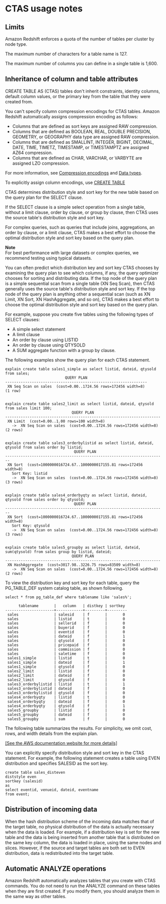 # CTAS usage notes<a name="r_CTAS_usage_notes"></a>

## Limits<a name="r_CTAS_usage_notes-limits"></a>

Amazon Redshift enforces a quota of the number of tables per cluster by node type\. 

The maximum number of characters for a table name is 127\. 

The maximum number of columns you can define in a single table is 1,600\. 

## Inheritance of column and table attributes<a name="r_CTAS_usage_notes-inheritance-of-column-and-table-attributes"></a>

CREATE TABLE AS \(CTAS\) tables don't inherit constraints, identity columns, default column values, or the primary key from the table that they were created from\. 

You can't specify column compression encodings for CTAS tables\. Amazon Redshift automatically assigns compression encoding as follows:
+ Columns that are defined as sort keys are assigned RAW compression\.
+ Columns that are defined as BOOLEAN, REAL, DOUBLE PRECISION, GEOMETRY, or GEOGRAPHY data type are assigned RAW compression\.
+ Columns that are defined as SMALLINT, INTEGER, BIGINT, DECIMAL, DATE, TIME, TIMETZ, TIMESTAMP, or TIMESTAMPTZ are assigned AZ64 compression\.
+ Columns that are defined as CHAR, VARCHAR, or VARBYTE are assigned LZO compression\.

For more information, see [Compression encodings](c_Compression_encodings.md) and [Data types](c_Supported_data_types.md)\. 

To explicitly assign column encodings, use [CREATE TABLE](r_CREATE_TABLE_NEW.md)

CTAS determines distribution style and sort key for the new table based on the query plan for the SELECT clause\. 

If the SELECT clause is a simple select operation from a single table, without a limit clause, order by clause, or group by clause, then CTAS uses the source table's distribution style and sort key\.

For complex queries, such as queries that include joins, aggregations, an order by clause, or a limit clause, CTAS makes a best effort to choose the optimal distribution style and sort key based on the query plan\. 

**Note**  
For best performance with large datasets or complex queries, we recommend testing using typical datasets\.

You can often predict which distribution key and sort key CTAS chooses by examining the query plan to see which columns, if any, the query optimizer chooses for sorting and distributing data\. If the top node of the query plan is a simple sequential scan from a single table \(XN Seq Scan\), then CTAS generally uses the source table's distribution style and sort key\. If the top node of the query plan is anything other a sequential scan \(such as XN Limit, XN Sort, XN HashAggregate, and so on\), CTAS makes a best effort to choose the optimal distribution style and sort key based on the query plan\.

For example, suppose you create five tables using the following types of SELECT clauses:
+ A simple select statement 
+ A limit clause 
+ An order by clause using LISTID 
+ An order by clause using QTYSOLD 
+ A SUM aggregate function with a group by clause\.

The following examples show the query plan for each CTAS statement\.

```
explain create table sales1_simple as select listid, dateid, qtysold from sales;
                           QUERY PLAN
----------------------------------------------------------------
 XN Seq Scan on sales  (cost=0.00..1724.56 rows=172456 width=8)
(1 row)


explain create table sales2_limit as select listid, dateid, qtysold from sales limit 100;
                              QUERY PLAN
----------------------------------------------------------------------
 XN Limit  (cost=0.00..1.00 rows=100 width=8)
   ->  XN Seq Scan on sales  (cost=0.00..1724.56 rows=172456 width=8)
(2 rows)


explain create table sales3_orderbylistid as select listid, dateid, qtysold from sales order by listid;
                               QUERY PLAN
------------------------------------------------------------------------
 XN Sort  (cost=1000000016724.67..1000000017155.81 rows=172456 width=8)
   Sort Key: listid
   ->  XN Seq Scan on sales  (cost=0.00..1724.56 rows=172456 width=8)
(3 rows)


explain create table sales4_orderbyqty as select listid, dateid, qtysold from sales order by qtysold;
                               QUERY PLAN
------------------------------------------------------------------------
 XN Sort  (cost=1000000016724.67..1000000017155.81 rows=172456 width=8)
   Sort Key: qtysold
   ->  XN Seq Scan on sales  (cost=0.00..1724.56 rows=172456 width=8)
(3 rows)


explain create table sales5_groupby as select listid, dateid, sum(qtysold) from sales group by listid, dateid;
                              QUERY PLAN
----------------------------------------------------------------------
 XN HashAggregate  (cost=3017.98..3226.75 rows=83509 width=8)
   ->  XN Seq Scan on sales  (cost=0.00..1724.56 rows=172456 width=8)
(2 rows)
```

To view the distribution key and sort key for each table, query the PG\_TABLE\_DEF system catalog table, as shown following\. 

```
select * from pg_table_def where tablename like 'sales%';
            
      tablename       |   column   | distkey | sortkey
----------------------+------------+---------+---------
 sales                | salesid    | f       |       0
 sales                | listid     | t       |       0
 sales                | sellerid   | f       |       0
 sales                | buyerid    | f       |       0
 sales                | eventid    | f       |       0
 sales                | dateid     | f       |       1
 sales                | qtysold    | f       |       0
 sales                | pricepaid  | f       |       0
 sales                | commission | f       |       0
 sales                | saletime   | f       |       0
 sales1_simple        | listid     | t       |       0
 sales1_simple        | dateid     | f       |       1
 sales1_simple        | qtysold    | f       |       0
 sales2_limit         | listid     | f       |       0
 sales2_limit         | dateid     | f       |       0
 sales2_limit         | qtysold    | f       |       0
 sales3_orderbylistid | listid     | t       |       1
 sales3_orderbylistid | dateid     | f       |       0
 sales3_orderbylistid | qtysold    | f       |       0
 sales4_orderbyqty    | listid     | t       |       0
 sales4_orderbyqty    | dateid     | f       |       0
 sales4_orderbyqty    | qtysold    | f       |       1
 sales5_groupby       | listid     | f       |       0
 sales5_groupby       | dateid     | f       |       0
 sales5_groupby       | sum        | f       |       0
```

The following table summarizes the results\. For simplicity, we omit cost, rows, and width details from the explain plan\.

[\[See the AWS documentation website for more details\]](http://docs.aws.amazon.com/redshift/latest/dg/r_CTAS_usage_notes.html)

You can explicitly specify distribution style and sort key in the CTAS statement\. For example, the following statement creates a table using EVEN distribution and specifies SALESID as the sort key\.

```
create table sales_disteven
diststyle even
sortkey (salesid)
as
select eventid, venueid, dateid, eventname
from event;
```

## Distribution of incoming data<a name="r_CTAS_usage_notes-distribution-of-incoming-data"></a>

When the hash distribution scheme of the incoming data matches that of the target table, no physical distribution of the data is actually necessary when the data is loaded\. For example, if a distribution key is set for the new table and the data is being inserted from another table that is distributed on the same key column, the data is loaded in place, using the same nodes and slices\. However, if the source and target tables are both set to EVEN distribution, data is redistributed into the target table\. 

## Automatic ANALYZE operations<a name="r_CTAS_usage_notes-automatic-analyze-operations"></a>

Amazon Redshift automatically analyzes tables that you create with CTAS commands\. You do not need to run the ANALYZE command on these tables when they are first created\. If you modify them, you should analyze them in the same way as other tables\. 